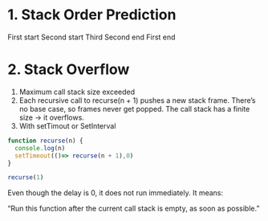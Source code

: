 # 1. Stack Order Prediction

First start
Second start
Third
Second end
First end

# 2. Stack Overflow

1. Maximum call stack size exceeded
2. Each recursive call to recurse(n + 1) pushes a new stack frame. There’s no base case, so frames never get popped. The call stack has a finite size → it overflows.
3. With setTimout or SetInterval

```js
function recurse(n) {
  console.log(n)
  setTimeout(()=> recurse(n + 1),0)
}

recurse(1)
```

Even though the delay is 0, it does not run immediately.
It means:

“Run this function after the current call stack is empty, as soon as possible.”